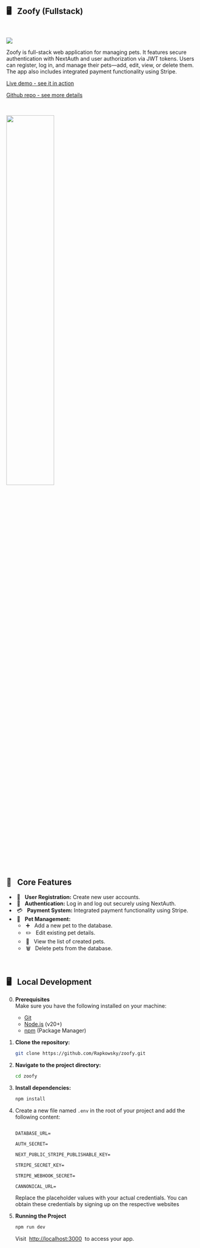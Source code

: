## <a> 🖥️&nbsp;&nbsp; Zoofy (Fullstack)</a>

<br />

<p>
    <img
        src="https://skills.syvixor.com/api/icons?i=nextjs,react,ts,tailwind,shadcnui,motion,node,prisma" />
</p>

<p>
    Zoofy is full-stack web application for managing pets. It features secure
    authentication with NextAuth and user authorization via JWT tokens. Users
    can register, log in, and manage their pets—add, edit, view, or delete them.
    The app also includes integrated payment functionality using Stripe.
</p>

<p>
    <a href="https://rr-zoofy.vercel.app" target="_blank"
        >Live demo - see it in action</a
    >
</p>

<p>
    <a href="https://github.com/Rapkowsky/zoofy" target="_blank"
        >Github repo - see more details</a
    >
</p>

<br />

<p>
    <img width="50%" src="/zoofy.png" />
</p>

<br />

## <a> 🔋&nbsp;&nbsp; Core Features</a>

-   &nbsp;👤&nbsp;&nbsp; **User Registration:** Create new user accounts.
-   &nbsp;🔑&nbsp;&nbsp; **Authentication:** Log in and log out securely using NextAuth.
-   &nbsp;💳&nbsp;&nbsp; **Payment System:** Integrated payment functionality using Stripe.
-   &nbsp;🐾&nbsp;&nbsp; **Pet Management:**
    -   &nbsp;➕&nbsp;&nbsp; Add a new pet to the database.
    -   &nbsp;✏️&nbsp;&nbsp; Edit existing pet details.
    -   &nbsp;📄&nbsp;&nbsp; View the list of created pets.
    -   &nbsp;🗑️&nbsp;&nbsp; Delete pets from the database.

<br>

## <a name="local-development"> 🖥️&nbsp;&nbsp; Local Development</a>

0.  **Prerequisites** <br>
    Make sure you have the following installed on your machine:

    -   [Git](https://git-scm.com/)
    -   [Node.js](https://nodejs.org/en) (v20+)
    -   [npm](https://www.npmjs.com/) (Package Manager)

1.  **Clone the repository:**

    ```bash
    git clone https://github.com/Rapkowsky/zoofy.git
    ```

2.  **Navigate to the project directory:**

    ```bash
    cd zoofy
    ```

3.  **Install dependencies:**

    ```bash
    npm install
    ```

4.  Create a new file named `.env` in the root of your project and add the following content:

    ```env

    DATABASE_URL=

    AUTH_SECRET=

    NEXT_PUBLIC_STRIPE_PUBLISHABLE_KEY=

    STRIPE_SECRET_KEY=

    STRIPE_WEBHOOK_SECRET=

    CANNONICAL_URL=

    ```

    Replace the placeholder values with your actual credentials. You can obtain these credentials by signing up on the respective websites

5.  **Running the Project**

    ```bash
    npm run dev
    ```

    Visit &nbsp;[http://localhost:3000](http://localhost:3000)&nbsp; to access your app.

<br> 
